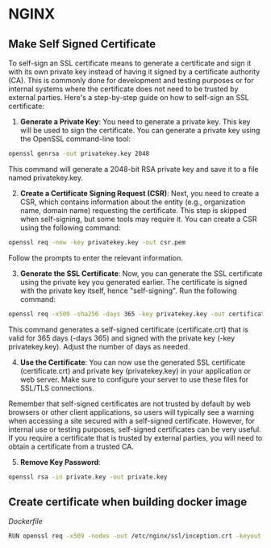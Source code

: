 # NGINX

## Make Self Signed Certificate

To self-sign an SSL certificate means to generate a certificate and sign it with its own private key instead of having it signed by a certificate authority (CA). This is commonly done for development and testing purposes or for internal systems where the certificate does not need to be trusted by external parties. Here's a step-by-step guide on how to self-sign an SSL certificate:

1. **Generate a Private Key**: You need to generate a private key. This key will be used to sign the certificate. You can generate a private key using the OpenSSL command-line tool:
```bash
openssl genrsa -out privatekey.key 2048
```
This command will generate a 2048-bit RSA private key and save it to a file named privatekey.key.

2. **Create a Certificate Signing Request (CSR)**: Next, you need to create a CSR, which contains information about the entity (e.g., organization name, domain name) requesting the certificate. This step is skipped when self-signing, but some tools may require it. You can create a CSR using the following command:
```bash
openssl req -new -key privatekey.key -out csr.pem
```
Follow the prompts to enter the relevant information.

3. **Generate the SSL Certificate**: Now, you can generate the SSL certificate using the private key you generated earlier. The certificate is signed with the private key itself, hence "self-signing". Run the following command:
```bash
openssl req -x509 -sha256 -days 365 -key privatekey.key -out certificate.crt
```
This command generates a self-signed certificate (certificate.crt) that is valid for 365 days (-days 365) and signed with the private key (-key privatekey.key). Adjust the number of days as needed.

4. **Use the Certificate**: You can now use the generated SSL certificate (certificate.crt) and private key (privatekey.key) in your application or web server. Make sure to configure your server to use these files for SSL/TLS connections.

Remember that self-signed certificates are not trusted by default by web browsers or other client applications, so users will typically see a warning when accessing a site secured with a self-signed certificate. However, for internal use or testing purposes, self-signed certificates can be very useful. If you require a certificate that is trusted by external parties, you will need to obtain a certificate from a trusted CA.

5. **Remove Key Password**:

```bash
openssl rsa -in private.key -out private.key
``` 

## Create certificate when building docker image

*Dockerfile*
```bash
RUN openssl req -x509 -nodes -out /etc/nginx/ssl/inception.crt -keyout /etc/nginx/ssl/inception.key -subj "/C=FR/ST=IDF/L=Paris/O=42/OU=42/CN=login.42.fr/UID=login"
```